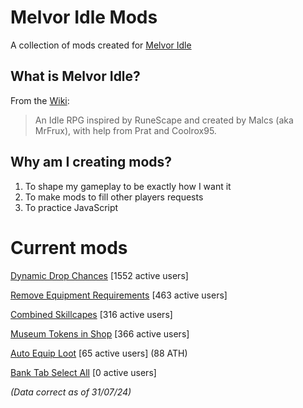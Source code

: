 # Melvor Idle Mods
A collection of mods created for [Melvor Idle](https://melvoridle.com/)

## What is Melvor Idle?
From the [Wiki](https://wiki.melvoridle.com/w/Main_Page):
>An Idle RPG inspired by RuneScape and created by Malcs (aka MrFrux), with help from Prat and Coolrox95.

## Why am I creating mods?
1. To shape my gameplay to be exactly how I want it
2. To make mods to fill other players requests
3. To practice JavaScript

# Current mods
[Dynamic Drop Chances](https://mod.io/g/melvoridle/m/dynamic-drop-chances)
[1552 active users]

[Remove Equipment Requirements](https://mod.io/g/melvoridle/m/remove-equipment-requirements)
[463 active users]

[Combined Skillcapes](https://mod.io/g/melvoridle/m/combined-skillcapes)
[316 active users]

[Museum Tokens in Shop](https://mod.io/g/melvoridle/m/museum-tokens-in-shop)
[366 active users]

[Auto Equip Loot](https://mod.io/g/melvoridle/m/auto-equip-loot)
[65 active users] (88 ATH)

[Bank Tab Select All](https://mod.io/g/melvoridle/m/bank-tab-select-all)
[0 active users]

*(Data correct as of 31/07/24)*